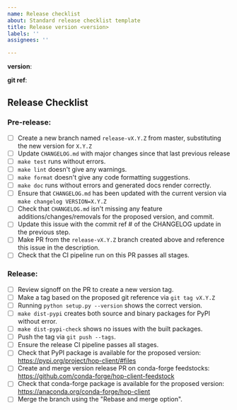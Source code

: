 ```yaml
---
name: Release checklist
about: Standard release checklist template
title: Release version <version>
labels: ''
assignees: ''

---
```


**version**: <insert version here>

**git ref**: <insert git commit of the updated CHANGELOG>

## Release Checklist

### Pre-release:

* [ ] Create a new branch named `release-vX.Y.Z` from master, substituting the new version for `X.Y.Z`
* [ ] Update `CHANGELOG.md` with major changes since that last previous release
* [ ] `make test` runs without errors.
* [ ] `make lint` doesn't give any warnings.
* [ ] `make format` doesn't give any code formatting suggestions.
* [ ] `make doc` runs without errors and generated docs render correctly.
* [ ] Ensure that `CHANGELOG.md` has been updated with the current version via `make changelog VERSION=X.Y.Z`
* [ ] Check that `CHANGELOG.md` isn't missing any feature additions/changes/removals for the proposed version, and commit.
* [ ] Update this issue with the commit ref # of the CHANGELOG update in the previous step.
* [ ] Make PR from the `release-vX.Y.Z` branch created above and reference this issue in the description.
* [ ] Check that the CI pipeline run on this PR passes all stages.

### Release:

* [ ] Review signoff on the PR to create a new version tag.
* [ ] Make a tag based on the proposed git reference via `git tag vX.Y.Z`
* [ ] Running `python setup.py --version` shows the correct version.
* [ ] `make dist-pypi` creates both source and binary packages for PyPI without error.
* [ ] `make dist-pypi-check` shows no issues with the built packages.
* [ ] Push the tag via `git push --tags`.
* [ ] Ensure the release CI pipeline passes all stages.
* [ ] Check that PyPI package is available for the proposed version: https://pypi.org/project/hop-client/#files
* [ ] Create and merge version release PR on conda-forge feedstocks: https://github.com/conda-forge/hop-client-feedstock
* [ ] Check that conda-forge package is available for the proposed version: https://anaconda.org/conda-forge/hop-client
* [ ] Merge the branch using the "Rebase and merge option".
